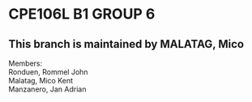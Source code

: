 # CPE106L B1 GROUP 6 <br />
## This branch is maintained by MALATAG, Mico <br />
Members: <br />
Ronduen, Rommel John <br />
Malatag, Mico Kent <br />
Manzanero, Jan Adrian <br />
